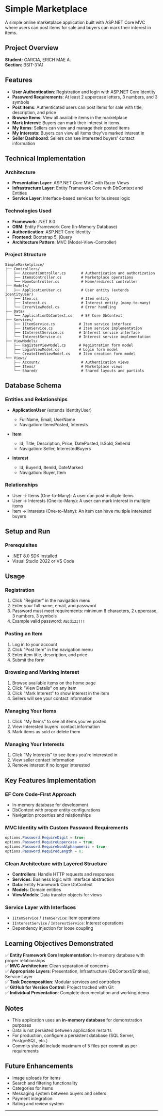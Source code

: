 # Simple Marketplace

A simple online marketplace application built with ASP.NET Core MVC where users can post items for sale and buyers can mark their interest in items.

## Project Overview

**Student:** GARCIA, ERICH MAE A.  
**Section:** BSIT-31A1

## Features

- **User Authentication**: Registration and login with ASP.NET Core Identity
- **Password Requirements**: At least 2 uppercase letters, 3 numbers, and 3 symbols
- **Post Items**: Authenticated users can post items for sale with title, description, and price
- **Browse Items**: View all available items in the marketplace
- **Mark Interest**: Buyers can mark their interest in items
- **My Items**: Sellers can view and manage their posted items
- **My Interests**: Buyers can view all items they've marked interest in
- **Seller Dashboard**: Sellers can see interested buyers' contact information

## Technical Implementation

### Architecture
- **Presentation Layer**: ASP.NET Core MVC with Razor Views
- **Infrastructure Layer**: Entity Framework Core with DbContext and Entities
- **Service Layer**: Interface-based services for business logic

### Technologies Used
- **Framework**: .NET 8.0
- **ORM**: Entity Framework Core (In-Memory Database)
- **Authentication**: ASP.NET Core Identity
- **Frontend**: Bootstrap 5, jQuery
- **Architecture Pattern**: MVC (Model-View-Controller)

### Project Structure
```
SimpleMarketplace/
├── Controllers/
│   ├── AccountController.cs       # Authentication and authorization
│   ├── ItemsController.cs         # Marketplace operations
│   └── HomeController.cs          # Home/redirect controller
├── Models/
│   ├── ApplicationUser.cs         # User entity (extends IdentityUser)
│   ├── Item.cs                    # Item entity
│   ├── Interest.cs                # Interest entity (many-to-many)
│   └── ErrorViewModel.cs          # Error handling
├── Data/
│   └── ApplicationDbContext.cs    # EF Core DbContext
├── Services/
│   ├── IItemService.cs           # Item service interface
│   ├── ItemService.cs            # Item service implementation
│   ├── IInterestService.cs       # Interest service interface
│   └── InterestService.cs        # Interest service implementation
├── ViewModels/
│   ├── RegisterViewModel.cs      # Registration form model
│   ├── LoginViewModel.cs         # Login form model
│   └── CreateItemViewModel.cs    # Item creation form model
└── Views/
    ├── Account/                   # Authentication views
    ├── Items/                     # Marketplace views
    └── Shared/                    # Shared layouts and partials
```

## Database Schema

### Entities and Relationships
- **ApplicationUser** (extends IdentityUser)
  - FullName, Email, UserName
  - Navigation: ItemsPosted, Interests
  
- **Item**
  - Id, Title, Description, Price, DatePosted, IsSold, SellerId
  - Navigation: Seller, InterestedBuyers
  
- **Interest**
  - Id, BuyerId, ItemId, DateMarked
  - Navigation: Buyer, Item

### Relationships
- User → Items (One-to-Many): A user can post multiple items
- User → Interests (One-to-Many): A user can mark interest in multiple items
- Item → Interests (One-to-Many): An item can have multiple interested buyers

## Setup and Run

### Prerequisites
- .NET 8.0 SDK installed
- Visual Studio 2022 or VS Code

## Usage

### Registration
1. Click "Register" in the navigation menu
2. Enter your full name, email, and password
3. Password must meet requirements: minimum 8 characters, 2 uppercase, 3 numbers, 3 symbols
4. Example valid password: `ABcd123!!!`

### Posting an Item
1. Log in to your account
2. Click "Post Item" in the navigation menu
3. Enter item title, description, and price
4. Submit the form

### Browsing and Marking Interest
1. Browse available items on the home page
2. Click "View Details" on any item
3. Click "Mark Interest" to show interest in the item
4. Sellers will see your contact information

### Managing Your Items
1. Click "My Items" to see all items you've posted
2. View interested buyers' contact information
3. Mark items as sold or delete them

### Managing Your Interests
1. Click "My Interests" to see items you're interested in
2. View seller contact information
3. Remove interest if no longer interested

## Key Features Implementation

### EF Core Code-First Approach
- In-memory database for development
- DbContext with proper entity configurations
- Navigation properties and relationships

### MVC Identity with Custom Password Requirements
```csharp
options.Password.RequireDigit = true;
options.Password.RequireUppercase = true;
options.Password.RequireNonAlphanumeric = true;
options.Password.RequiredLength = 8;
```

### Clean Architecture with Layered Structure
- **Controllers**: Handle HTTP requests and responses
- **Services**: Business logic with interface abstraction
- **Data**: Entity Framework Core DbContext
- **Models**: Domain entities
- **ViewModels**: Data transfer objects for views

### Service Layer with Interfaces
- `IItemService` / `ItemService`: Item operations
- `IInterestService` / `InterestService`: Interest operations
- Dependency injection for loose coupling

## Learning Objectives Demonstrated

✅ **Entity Framework Core Implementation**: In-memory database with proper relationships  
✅ **MVC Architecture**: Clean separation of concerns  
✅ **Appropriate Layers**: Presentation, Infrastructure (DbContext/Entities), Service Layer  
✅ **Task Decomposition**: Modular services and controllers  
✅ **GitHub for Version Control**: Project tracked with Git  
✅ **Individual Presentation**: Complete documentation and working demo

## Notes

- This application uses an **in-memory database** for demonstration purposes
- Data is not persisted between application restarts
- For production, configure a persistent database (SQL Server, PostgreSQL, etc.)
- Commits should include maximum of 5 files per commit as per requirements

## Future Enhancements

- Image uploads for items
- Search and filtering functionality
- Categories for items
- Messaging system between buyers and sellers
- Payment integration
- Rating and review system

---

